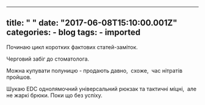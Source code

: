 
---
title: " "
date: "2017-06-08T15:10:00.001Z"
categories:
    - blog
tags:
    - imported
---

Починаю цикл коротких фактових статей\-заміток. 


Черговий забіг до стоматолога.   

Можна купувати полуницю \- продають давно,  схоже,  час нітратів пройшов. 


Шукаю EDC однолямочний універсальний рюкзак та тактичні міцні,  але не жаркі брюки. Поки що без успіху. 



